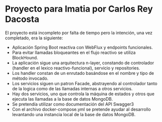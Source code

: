 # Proyecto para Imatia por Carlos Rey Dacosta

El proyecto está incompleto por falta de tiempo pero la intención, una vez completado, era la siguiente: 
 - Aplicación Spring Boot reactiva con WebFlux y endpoints funcionales. 
 - Para evitar llamadas bloqueantes en el flujo reactivo se utiliza BlockHound. 
 - La aplicación sigue una arquitectura n-layer, constando de controlador (handler en el lexico reactivo-funcional), servicio y repositories. 
 - Los handler constan de un enrutado basándose en el nombre y tipo de método invocado. 
 - Los servicios siguen un patron Facade, abstrayendo al controlador tanto de la logica como de las llamadas internas a otros servicios.
 - Hay dos servicios, uno que controla la máquina de estados y otros que ejecuta las llamadas a la base de datos MongoDB. 
 - Se pretendía utilizar como documentación del API Swagger3
 - Con el archivo docker-compose.yml se pretende ayudar al desarrollo levantando una instancia local de la base de datos MongoDB.